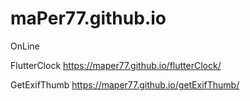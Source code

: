 # maPer77.github.io
OnLine


FlutterClock
https://maper77.github.io/flutterClock/

GetExifThumb
https://maper77.github.io/getExifThumb/

